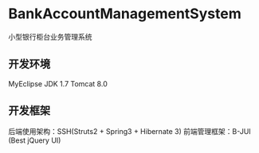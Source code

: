 # BankAccountManagementSystem
小型银行柜台业务管理系统

## 开发环境
MyEclipse
JDK 1.7
Tomcat 8.0

## 开发框架
后端使用架构：SSH(Struts2 + Spring3 + Hibernate 3) 
前端管理框架：B-JUI (Best jQuery UI)

